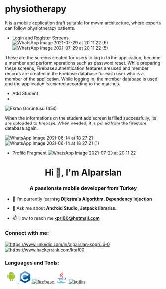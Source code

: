 
# physiotherapy
It is a mobile application draft suitable for mvvm architecture, where experts can follow physiotherapy patients.
* Login and Register Screens
![WhatsApp Image 2021-07-29 at 20 11 22 (6)](https://user-images.githubusercontent.com/62509948/127547077-2a1d6995-25d9-44f8-80f4-2ad83019ab91.jpeg)
![WhatsApp Image 2021-07-29 at 20 11 22 (5)](https://user-images.githubusercontent.com/62509948/127547108-4d58a5fe-8bbb-4ebf-819b-570838c75ac3.jpeg)





These are the screens created for users to log in to the application, become a member and perform operations such as password reset. While preparing these screens, Firebase authentication features are used and member records are created in the Firebase database for each user who is a member of the application. While logging in, the member database is used and the application is entered according to the matches.

* Add Student
* 
![Ekran Görüntüsü (454)](https://user-images.githubusercontent.com/62509948/121916813-29a04300-cd3d-11eb-9132-c14feb76c456.png)


When the informations on the student add screen is filled successfully, its are uploaded to firebase. When needed, it is pulled from the firestore database again.

![WhatsApp Image 2021-06-14 at 18 27 21](https://user-images.githubusercontent.com/62509948/121918224-84866a00-cd3e-11eb-9028-dd8f77efdddc.jpeg)
![WhatsApp Image 2021-06-14 at 18 27 21 (1)](https://user-images.githubusercontent.com/62509948/121918231-86502d80-cd3e-11eb-98f4-a619c8301bb8.jpeg)

* Profile Fragment
 ![WhatsApp Image 2021-07-29 at 20 11 22](https://user-images.githubusercontent.com/62509948/127547271-d00a56e4-b22d-43ef-9583-c03cc588fd4a.jpeg)



<h1 align="center">Hi 👋, I'm Alparslan</h1>
<h3 align="center">A passionate mobile developer from Turkey</h3>

- 🌱 I’m currently learning **Dijkstra's Algorithm, Dependency Injection**

- 💬 Ask me about **Android Studio, Jetpack libraries.**

- 📫 How to reach me **kprl00@hotmail.com**

<h3 align="left">Connect with me:</h3>
<p align="left">
<a href="https://linkedin.com/in/alparslan-köprülü-0" target="blank"><img align="center" src="https://raw.githubusercontent.com/rahuldkjain/github-profile-readme-generator/neutral-icons/src/images/icons/Social/linked-in-alt.svg" alt="https://www.linkedin.com/in/alparslan-köprülü-0" height="30" width="40" /></a>
<a href="https://www.hackerrank.com/kprl00" target="blank"><img align="center" src="https://raw.githubusercontent.com/rahuldkjain/github-profile-readme-generator/neutral-icons/src/images/icons/Social/hackerrank.svg" alt="https://www.hackerrank.com/kprl00" height="30" width="40" /></a>
</p>

<h3 align="left">Languages and Tools:</h3>
<p align="left"> <a href="https://developer.android.com" target="_blank"> <img src="https://raw.githubusercontent.com/devicons/devicon/master/icons/android/android-original-wordmark.svg" alt="android" width="40" height="40"/> </a> <a href="https://www.cprogramming.com/" target="_blank"> <img src="https://raw.githubusercontent.com/devicons/devicon/master/icons/c/c-original.svg" alt="c" width="40" height="40"/> </a> <a href="https://firebase.google.com/" target="_blank"> <img src="https://www.vectorlogo.zone/logos/firebase/firebase-icon.svg" alt="firebase" width="40" height="40"/> </a> <a href="https://www.java.com" target="_blank"> <img src="https://raw.githubusercontent.com/devicons/devicon/master/icons/java/java-original.svg" alt="java" width="40" height="40"/> </a> <a href="https://kotlinlang.org" target="_blank"> <img src="https://www.vectorlogo.zone/logos/kotlinlang/kotlinlang-icon.svg" alt="kotlin" width="40" height="40"/> </a> </p>
